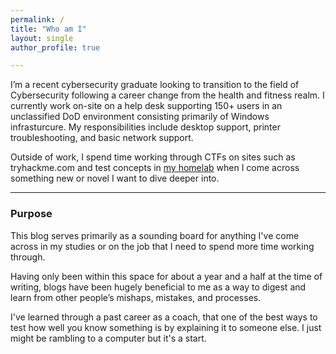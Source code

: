 ```yaml
---
permalink: /
title: "Who am I"
layout: single
author_profile: true

---
```

I’m a recent cybersecurity graduate looking to transition to the field of Cybersecurity following a career change from the health and fitness realm. I currently work on-site on a help desk supporting 150+ users in an unclassified DoD environment consisting primarily of Windows infrasturcure. My responsibilities include desktop support, printer troubleshooting, and basic network support. 

Outside of work, I spend time working through CTFs on sites such as tryhackme.com and test concepts in [my homelab](/homelab) when I come across something new or novel I want to dive deeper into.

--- 
### Purpose
This blog serves primarily as a sounding board for anything I've come across in my studies or on the job that I need to spend more time working through. 

Having only been within this space for about a year and a half at the time of writing, blogs have been hugely beneficial to me as a way to digest and learn from other people’s mishaps, mistakes, and processes.

I've learned through a past career as a coach, that one of the best ways to test how well you know something is by explaining it to someone else. I just might be rambling to a computer but it's a start.